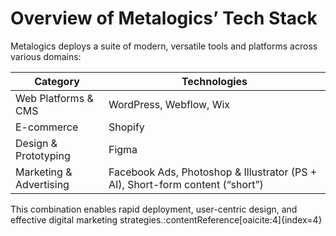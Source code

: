 # Overview of Metalogics’ Tech Stack

Metalogics deploys a suite of modern, versatile tools and platforms across various domains:

| Category                 | Technologies                                     |
|--------------------------|--------------------------------------------------|
| Web Platforms & CMS      | WordPress, Webflow, Wix                          |
| E-commerce               | Shopify                                          |
| Design & Prototyping     | Figma                                            |
| Marketing & Advertising  | Facebook Ads, Photoshop & Illustrator (PS + AI), Short-form content (“short”) |

This combination enables rapid deployment, user-centric design, and effective digital marketing strategies.:contentReference[oaicite:4]{index=4}
